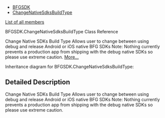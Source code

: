  - [BFGSDK](namespace_b_f_g_s_d_k.html)
  - [ChangeNativeSdksBuildType](class_b_f_g_s_d_k_1_1_change_native_sdks_build_type.html)

[List of all
members](class_b_f_g_s_d_k_1_1_change_native_sdks_build_type-members.html)

BFGSDK.ChangeNativeSdksBuildType Class Reference

Change Native SDKs Build Type Allows user to change between using debug
and release Android or iOS native BFG SDKs Note: Nothing currently
prevents a production app from shipping with the debug native SDKs so
please use extreme caution.
[More...](class_b_f_g_s_d_k_1_1_change_native_sdks_build_type.html#details)

Inheritance diagram for BFGSDK.ChangeNativeSdksBuildType:


## Detailed Description

Change Native SDKs Build Type Allows user to change between using debug
and release Android or iOS native BFG SDKs Note: Nothing currently
prevents a production app from shipping with the debug native SDKs so
please use extreme caution.
